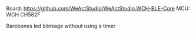 Board: https://github.com/WeActStudio/WeActStudio.WCH-BLE-Core
MCU: WCH CH582F

Barebones led blinkage without using a timer